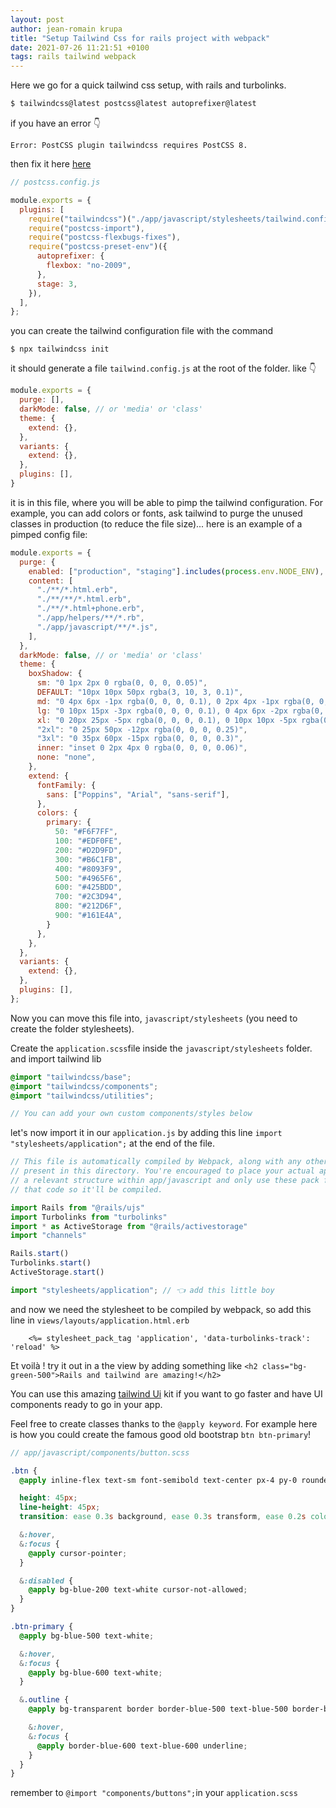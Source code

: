 ```yaml
---
layout: post
author: jean-romain krupa
title: "Setup Tailwind Css for rails project with webpack"
date: 2021-07-26 11:21:51 +0100
tags: rails tailwind webpack
---
```


Here we go for a quick tailwind css setup, with rails and turbolinks. 

```bash
$ tailwindcss@latest postcss@latest autoprefixer@latest
```

if you have an error 👇

```
Error: PostCSS plugin tailwindcss requires PostCSS 8.
```

then fix it here [here](https://tailwindcss.com/docs/installation#post-css-7-compatibility-build)


```javascript
// postcss.config.js

module.exports = {
  plugins: [
    require("tailwindcss")("./app/javascript/stylesheets/tailwind.config.js"),
    require("postcss-import"),
    require("postcss-flexbugs-fixes"),
    require("postcss-preset-env")({
      autoprefixer: {
        flexbox: "no-2009",
      },
      stage: 3,
    }),
  ],
};

```

you can create the tailwind configuration file with the command

```
$ npx tailwindcss init

```

it should generate a file `tailwind.config.js` at the root of the folder. like 👇 

```javascript
module.exports = {
  purge: [],
  darkMode: false, // or 'media' or 'class'
  theme: {
    extend: {},
  },
  variants: {
    extend: {},
  },
  plugins: [],
}
```

it is in this file, where you will be able to pimp the tailwind configuration. For example, you can add colors or fonts, ask tailwind to purge the unused classes in production (to reduce the file size)... here is an example of a pimped config file:

```javascript
module.exports = {
  purge: {
    enabled: ["production", "staging"].includes(process.env.NODE_ENV),
    content: [
      "./**/*.html.erb",
      "./**/**/*.html.erb",
      "./**/*.html+phone.erb",
      "./app/helpers/**/*.rb",
      "./app/javascript/**/*.js",
    ],
  },
  darkMode: false, // or 'media' or 'class'
  theme: {
    boxShadow: {
      sm: "0 1px 2px 0 rgba(0, 0, 0, 0.05)",
      DEFAULT: "10px 10px 50px rgba(3, 10, 3, 0.1)",
      md: "0 4px 6px -1px rgba(0, 0, 0, 0.1), 0 2px 4px -1px rgba(0, 0, 0, 0.06)",
      lg: "0 10px 15px -3px rgba(0, 0, 0, 0.1), 0 4px 6px -2px rgba(0, 0, 0, 0.05)",
      xl: "0 20px 25px -5px rgba(0, 0, 0, 0.1), 0 10px 10px -5px rgba(0, 0, 0, 0.04)",
      "2xl": "0 25px 50px -12px rgba(0, 0, 0, 0.25)",
      "3xl": "0 35px 60px -15px rgba(0, 0, 0, 0.3)",
      inner: "inset 0 2px 4px 0 rgba(0, 0, 0, 0.06)",
      none: "none",
    },
    extend: {
      fontFamily: {
        sans: ["Poppins", "Arial", "sans-serif"],
      },
      colors: {
        primary: {
          50: "#F6F7FF",
          100: "#EDF0FE",
          200: "#D2D9FD",
          300: "#B6C1FB",
          400: "#8093F9",
          500: "#4965F6",
          600: "#425BDD",
          700: "#2C3D94",
          800: "#212D6F",
          900: "#161E4A",
        }
      },
    },
  },
  variants: {
    extend: {},
  },
  plugins: [],
};

```

Now you can move this file into, `javascript/stylesheets` (you need to create the folder stylesheets).

Create the `application.scss`file inside the `javascript/stylesheets` folder. and import tailwind lib

```scss
@import "tailwindcss/base";
@import "tailwindcss/components";
@import "tailwindcss/utilities";

// You can add your own custom components/styles below
```

let's now import it in our `application.js` by adding this line `import "stylesheets/application";` at the end of the file.

```javascript
// This file is automatically compiled by Webpack, along with any other files
// present in this directory. You're encouraged to place your actual application logic in
// a relevant structure within app/javascript and only use these pack files to reference
// that code so it'll be compiled.

import Rails from "@rails/ujs"
import Turbolinks from "turbolinks"
import * as ActiveStorage from "@rails/activestorage"
import "channels"

Rails.start()
Turbolinks.start()
ActiveStorage.start()

import "stylesheets/application"; // 👈 add this little boy

```

and now we need the stylesheet to be compiled by webpack, so add this line in `views/layouts/application.html.erb`

```erb
    <%= stylesheet_pack_tag 'application', 'data-turbolinks-track': 'reload' %>
```

Et voilà ! try it out in a the view by adding something like `<h2 class="bg-green-500">Rails and tailwind are amazing!</h2>`

You can use this amazing [tailwind Ui](https://tailwindui.com/) kit if you want to go faster and have UI components ready to go in your app.

Feel free to create classes thanks to the `@apply keyword`. For example here is how you could create the famous good old bootstrap `btn btn-primary`!

```scss
// app/javascript/components/button.scss

.btn {
  @apply inline-flex text-sm font-semibold text-center px-4 py-0 rounded-lg no-underline items-center justify-between;

  height: 45px;
  line-height: 45px;
  transition: ease 0.3s background, ease 0.3s transform, ease 0.2s color;

  &:hover,
  &:focus {
    @apply cursor-pointer;
  }

  &:disabled {
    @apply bg-blue-200 text-white cursor-not-allowed;
  }
}

.btn-primary {
  @apply bg-blue-500 text-white;

  &:hover,
  &:focus {
    @apply bg-blue-600 text-white;
  }

  &.outline {
    @apply bg-transparent border border-blue-500 text-blue-500 border-blue-500 shadow-none;

    &:hover,
    &:focus {
      @apply border-blue-600 text-blue-600 underline;
    }
  }
}

```

remember to `@import "components/buttons";`in your `application.scss` 
